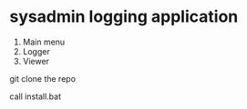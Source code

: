 # sysadmin logging application
1. Main menu
2. Logger
3. Viewer

git clone the repo

call install.bat
